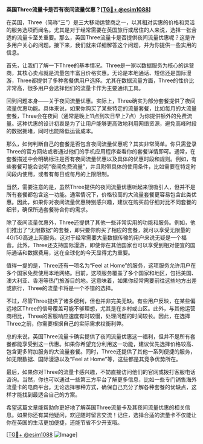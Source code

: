 **英国Three流量卡是否有夜间流量优惠？[[TG💪+ @esim1088](https://t.me/s/esim1088)]**

在英国，Three（简称“三”）是三大移动运营商之一，以其相对实惠的价格和灵活的服务选项而闻名。尤其是对于经常需要在英国旅行或居住的人来说，选择一张合适的流量卡至关重要。那么，英国Three流量卡是否提供夜间流量优惠呢？这是许多用户关心的问题。接下来，我们就来详细解答这个问题，并为你提供一些实用的信息。

首先，让我们了解一下Three的基本情况。Three是一家以数据服务为核心的运营商，其核心卖点就是流量包丰富且价格实惠。无论是本地通话、短信还是国际漫游，Three都提供了多种套餐供用户选择。尤其在数据流量方面，Three的性价比非常高，很多用户会选择他们的流量卡作为主要通讯工具。

回到问题本身——关于夜间流量优惠。实际上，Three确实为部分套餐提供了夜间流量优惠功能。具体来说，如果你购买了某些特定的流量套餐，比如每月的大流量套餐，Three会在夜间（通常是晚上11点到次日早上7点）为你提供额外的免费流量。这种优惠的设计初衷是为了让用户能够更高效地利用网络资源，避免高峰时段的数据拥堵，同时也能降低运营成本。

那么，如何判断自己的套餐是否包含夜间流量优惠呢？其实非常简单。你只需登录Three的官方网站或者通过他们的手机应用程序查看你的套餐详情即可。通常，在套餐描述中会明确标注是否有夜间流量优惠以及具体的优惠时段和规则。例如，有些套餐可能会说明“夜间免费流量”，并且附带具体的使用条件，比如需要在特定时间段内使用，或者有每日或每月的上限限制。

当然，需要注意的是，虽然Three提供的夜间流量优惠听起来很吸引人，但并不是所有套餐都包含这一功能。通常情况下，价格较高的大流量套餐更容易包含此类优惠。因此，如果你对夜间流量优惠特别感兴趣，建议在购买前仔细对比不同套餐的细节，确保所选套餐符合你的需求。

除了夜间流量优惠外，Three还提供了其他一些非常实用的功能和服务。例如，他们推出了“无限数据”的套餐，即只要你购买了相应的套餐，就可以享受无限量的4G/5G高速上网服务。这对于经常需要大量数据传输的用户来说无疑是一个福音。此外，Three还支持国际漫游，即使你在其他国家也可以享受到相对便宜的国际通话和数据费用，这在全球化的今天显得尤为重要。

值得一提的是，Three还有一项名为“Feel at Home”的服务，这项服务允许用户在多个国家免费使用本地网络。目前，这项服务覆盖了多个国家和地区，包括美国、澳大利亚、香港等热门旅游目的地。这意味着，如果你经常需要前往这些地方出差或旅行，Three的流量卡将是一个不错的选择。

不过，尽管Three提供了诸多便利，但也并非完美无缺。有些用户反映，在某些偏远地区Three的信号覆盖可能不够理想，尤其是在乡村或山区。此外，与其他运营商相比，Three的客服响应速度有时较慢，处理问题的时间较长。因此，在选择Three之前，你需要根据自己的实际需求权衡利弊。

总的来说，英国Three流量卡确实提供了夜间流量优惠这一福利，但并不是所有套餐都能享受到这一优惠。如果你希望充分利用这一功能，建议优先选择价格较高、包含更多附加服务的大流量套餐。同时，Three还提供了其他一系列便捷的服务，如无限数据、国际漫游以及“Feel at Home”等，这些都是其竞争优势所在。

最后，如果你对Three的流量卡感兴趣，不妨直接访问他们的官网或拨打客服电话咨询。当然，你也可以通过一些第三方平台了解更多信息，比如一些专门销售海外流量卡的电商平台。无论选择哪种方式，确保自己充分了解各种套餐的优缺点，这样才能找到最适合自己的方案。

希望这篇文章能帮助你更好地了解英国Three流量卡及其夜间流量优惠的相关信息。如果你还有其他疑问，欢迎随时留言交流！记住，选择合适的流量卡不仅能让你在英国的生活更加便捷，还能节省不少开支哦。

[[TG💪+ @esim1088](https://t.me/s/esim1088) ![Image](https://i.postimg.cc/4NQfJmqS/Snipaste-2025-05-13-00-14-12.png)]